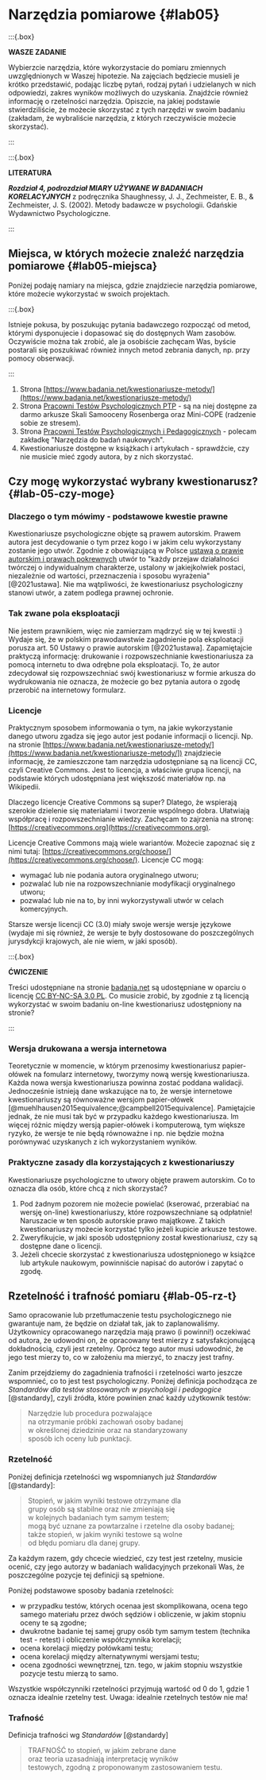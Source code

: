 # Narzędzia pomiarowe {#lab05}

:::{.box}

**WASZE ZADANIE**

Wybierzcie narzędzia, które wykorzystacie do pomiaru zmiennych uwzględnionych w Waszej hipotezie. Na zajęciach będziecie musieli je krótko przedstawić, podając liczbę pytań, rodzaj pytań i udzielanych w nich odpowiedzi, zakres wyników możliwych do uzyskania. Znajdźcie również informację o rzetelności narzędzia. Opiszcie, na jakiej podstawie stwierdziliście, że możecie skorzystać z tych narzędzi w swoim badaniu (zakładam, że wybraliście narzędzia, z których rzeczywiście możecie skorzystać).

:::

:::{.box}

**LITERATURA**

***Rozdział 4, podrozdział MIARY UŻYWANE W BADANIACH KORELACYJNYCH*** z podręcznika Shaughnessy, J. J., Zechmeister, E. B., & Zechmeister, J. S. (2002). Metody badawcze w psychologii. Gdańskie Wydawnictwo Psychologiczne.

:::


## Miejsca, w których możecie znaleźć narzędzia pomiarowe {#lab05-miejsca}

Poniżej podaję namiary na miejsca, gdzie znajdziecie narzędzia pomiarowe, które możecie wykorzystać w swoich projektach.

:::{.box}

Istnieje pokusa, by poszukując pytania badawczego rozpocząć od metod, którymi dysponujecie i dopasować się do dostępnych Wam zasobów. Oczywiście można tak zrobić, ale ja osobiście zachęcam Was, byście postarali się poszukiwać również innych metod zebrania danych, np. przy pomocy obserwacji.

:::

1. Strona [https://www.badania.net/kwestionariusze-metody/](https://www.badania.net/kwestionariusze-metody/)
2. Strona [Pracowni Testów Psychologicznych PTP](practest.com.pl) - są na niej dostępne za darmo arkusze Skali Samooceny Rosenberga oraz Mini-COPE (radzenie sobie ze stresem).
3. Strona [Pracowni Testów Psychologicznych i Pedagogicznych](https://pracowniatestow.pl) - polecam zakładkę "Narzędzia do badań naukowych".
4. Kwestionariusze dostępne w książkach i artykułach - sprawdźcie, czy nie musicie mieć zgody autora, by z nich skorzystać.

## Czy mogę wykorzystać wybrany kwestionarusz? {#lab-05-czy-moge}

### Dlaczego o tym mówimy - podstawowe kwestie prawne

Kwestionariusze psychologiczne objęte są prawem autorskim. Prawem autora jest decydowanie o tym przez kogo i w jakim celu wykorzystany zostanie jego utwór. Zgodnie z obowiązującą w Polsce [ustawą o prawie autorskim i prawach pokrewnych](https://isap.sejm.gov.pl/isap.nsf/download.xsp/WDU20210001062/O/D20211062.pdf) utwór to "każdy przejaw działalności twórczej o indywidualnym charakterze,
ustalony w jakiejkolwiek postaci, niezależnie od wartości, przeznaczenia i sposobu wyrażenia" [@2021ustawa]. Nie ma wątpliwości, że kwestionariusz psychologiczny stanowi utwór, a zatem podlega prawnej ochronie. 

### Tak zwane pola eksploatacji

Nie jestem prawnikiem, więc nie zamierzam mądrzyć się w tej kwestii :) Wydaje się, że w polskim prawodawstwie zagadnienie pola eksploatacji porusza art. 50 Ustawy o prawie autorskim [@2021ustawa]. Zapamiętajcie praktyczą informację: drukowanie i rozpowszechnianie kwestionariusza za pomocą internetu to dwa odrębne pola eksploatacji. To, że autor zdecydował się rozpowszechniać swój kwestionariusz w formie arkusza do wydrukowania nie oznacza, że możecie go bez pytania autora o zgodę przerobić na internetowy formularz. 

### Licencje

Praktycznym sposobem informowania o tym, na jakie wykorzystanie danego utworu zgadza się jego autor jest podanie informacji o licencji. Np. na stronie [https://www.badania.net/kwestionariusze-metody/](https://www.badania.net/kwestionariusze-metody/]) znajdziecie informację, że zamieszczone tam narzędzia udostępniane są na licencji CC, czyli Creative Commons. Jest to licencja, a właściwie grupa licencji, na podstawie których udostępniana jest większość materiałów np. na Wikipedii. 

Dlaczego licencje Creative Commons są super? Dlatego, że wspierają szerokie dzielenie się materiałami i tworzenie wspólnego dobra. Ułatwiają współpracę i rozpowszechnianie wiedzy. Zachęcam to zajrzenia na stronę: [https://creativecommons.org](https://creativecommons.org).

Licencje Creative Commons mają wiele wariantów. Możecie zapoznać się z nimi tutaj: [https://creativecommons.org/choose/](https://creativecommons.org/choose/). Licencje CC mogą:

- wymagać lub nie podania autora oryginalnego utworu;
- pozwalać lub nie na rozpowszechnianie modyfikacji oryginalnego utworu;
- pozwalać lub nie na to, by inni wykorzystywali utwór w celach komercyjnych.

Starsze wersje licencji CC (3.0) miały swoje wersje wersje językowe (wydaje mi się również, że wersje te były dostosowane do poszczególnych jurysdykcji krajowych, ale nie wiem, w jaki sposób).

:::{.box}

**ĆWICZENIE**

Treści udostępniane na stronie [badania.net](badania.net) są udostępniane w oparciu o licencję [CC BY-NC-SA 3.0 PL](https://creativecommons.org/licenses/by-nc-sa/3.0/pl/). Co musicie zrobić, by zgodnie z tą licencją wykorzystać w swoim badaniu on-line kwestionariusz udostępniony na stronie?

:::

### Wersja drukowana a wersja internetowa

Teoretycznie w momencie, w którym przenosimy kwestionariusz papier-ołówek na fomularz internetowy, tworzymy nową wersję kwestionariusza. Każda nowa wersja kwestionariusza powinna zostać poddana walidacji. Jednocześnie istnieją dane wskazujące na to, że wersje internetowe kwestionariuszy są równoważne wersjom papier-ołówek [@muehlhausen2015equivalence;@campbell2015equivalence]. Pamiętajcie jednak, że nie musi tak być w przypadku każdego kwestionariusza. Im więcej różnic między wersją papier-ołówek i komputerową, tym większe ryzyko, że wersje te nie będą równoważne i np. nie będzie można porównywać uzyskanych z ich wykorzystaniem wyników. 

### Praktyczne zasady dla korzystających z kwestionariuszy

Kwestionariusze psychologiczne to utwory objęte prawem autorskim. Co to oznacza dla osób, które chcą z nich skorzystać?

1. Pod żadnym pozorem nie możecie powielać (kserować, przerabiać na wersję on-line) kwestionariuszy, które rozpowszechniane są odpłatnie! Naruszacie w ten sposób autorskie prawo majątkowe. Z takich kwestionariuszy możecie korzystać tylko jeżeli kupicie arkusze testowe.
2. Zweryfikujcie, w jaki sposób udostępniony został kwestionariusz, czy są dostępne dane o licencji.
3. Jeżeli chcecie skorzystać z kwestionariusza udostępnionego w książce lub artykule naukowym, powinniście napisać do autorów i zapytać o zgodę. 

## Rzetelność i trafność pomiaru {#lab-05-rz-t}

Samo opracowanie lub przetłumaczenie testu psychologicznego nie gwarantuje nam, że będzie on działał tak, jak to zaplanowaliśmy. Użytkownicy opracowanego narzędzia mają prawo (i powinni!) oczekiwać od autora, że udowodni on, że opracowany test mierzy z satysfakcjonującą dokładnością, czyli jest rzetelny. Oprócz tego autor musi udowodnić, że jego test mierzy to, co w założeniu ma mierzyć, to znaczy jest trafny.

Zanim przejdziemy do zagadnienia trafności i rzetelności warto jeszcze wspomnieć, co to jest test psychologiczny. Poniżej definicja pochodząca ze *Standardów dla testów stosowanych w psychologii i pedagogice* [@standardy], czyli źródła, które powinien znać każdy użytkownik testów:

>Narzędzie lub procedura pozwalające  
>na otrzymanie próbki zachowań osoby badanej  
>w określonej dziedzinie oraz na standaryzowany  
>sposób ich oceny lub punktacji.

### Rzetelność

Poniżej definicja rzetelności wg wspomnianych już *Standardów* [@standardy]:

>Stopień, w jakim wyniki testowe otrzymane dla  
>grupy osób są stabilne oraz nie zmieniają się  
>w kolejnych badaniach tym samym testem;  
>mogą być uznane za powtarzalne i rzetelne dla osoby badanej;  
>także stopień, w jakim wyniki testowe są wolne  
>od błędu pomiaru dla danej grupy.

Za każdym razem, gdy chcecie wiedzieć, czy test jest rzetelny, musicie ocenić, czy jego autorzy w badaniach walidacyjnych przekonali Was, że poszczególne pozycje tej definicji są spełnione.

Poniżej podstawowe sposoby badania rzetelności:

- w przypadku testów, których ocenaa jest skomplikowana, ocena tego samego materiału przez dwóch sędziów i obliczenie, w jakim stopniu oceny te są zgodne;
- dwukrotne badanie tej samej grupy osób tym samym testem (technika test - retest) i obliczenie współczynnika korelacji;
- ocena korelacji między połówkami testu;
- ocena korelacji między alternatywnymi wersjami testu;
- ocena zgodności wewnętrznej, tzn. tego, w jakim stopniu wszystkie pozycje testu mierzą to samo.

Wszystkie współczynniki rzetelności przyjmują wartość od 0 do 1, gdzie 1 oznacza idealnie rzetelny test. Uwaga: idealnie rzetelnych testów nie ma!

### Trafność

Definicja trafności wg *Standardów* [@standardy]

>TRAFNOŚĆ to stopień, w jakim zebrane dane  
>oraz teoria uzasadniają interpretację wyników  
>testowych, zgodną z proponowanym 
>zastosowaniem testu.

